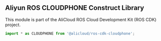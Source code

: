 ## Aliyun ROS CLOUDPHONE Construct Library

This module is part of the AliCloud ROS Cloud Development Kit (ROS CDK) project.

```python
import * as CLOUDPHONE from '@alicloud/ros-cdk-cloudphone';
```
